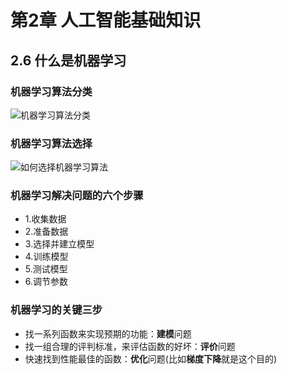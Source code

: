 # 第2章 人工智能基础知识

## 2.6 什么是机器学习

### 机器学习算法分类

![机器学习算法分类](https://img.mukewang.com/szimg/5de5df630001ffc419201080.jpg)

### 机器学习算法选择

![如何选择机器学习算法](https://img1.sycdn.imooc.com/szimg/5de606100001113b19201080.jpg)

### 机器学习解决问题的六个步骤

+ 1.收集数据
+ 2.准备数据
+ 3.选择并建立模型
+ 4.训练模型
+ 5.测试模型
+ 6.调节参数

### 机器学习的关键三步

+ 找一系列函数来实现预期的功能：**建模**问题
+ 找一组合理的评判标准，来评估函数的好坏：**评价**问题
+ 快速找到性能最佳的函数：**优化**问题(比如**梯度下降**就是这个目的)
